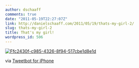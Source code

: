 ```yaml
---
author: dschaaff
comments: true
date: "2011-05-19T22:27:07Z"
link: http://danielschaaff.com/2011/05/19/thats-my-girl-2/
slug: thats-my-girl-2
title: That's my girl!
wordpress_id: 506
---
```


[![Ffc2430f-c985-4326-8f94-517cbe1d8e1d](http://posterous.com/getfile/files.posterous.com/danielschaaff/kDlthIkIprwHFfHtjkDABqdeAdGenpucIIfkpxhdJpJfgcgHbejkkqzupkyE/FFC2430F-C985-4326-8F94-517CBE1D8E1D.jpeg.scaled500.jpg)](http://posterous.com/getfile/files.posterous.com/danielschaaff/kDlthIkIprwHFfHtjkDABqdeAdGenpucIIfkpxhdJpJfgcgHbejkkqzupkyE/FFC2430F-C985-4326-8F94-517CBE1D8E1D.jpeg.scaled1000.jpg)

  

via [Tweetbot for iPhone](http://tapbots.com/tweetbot)
